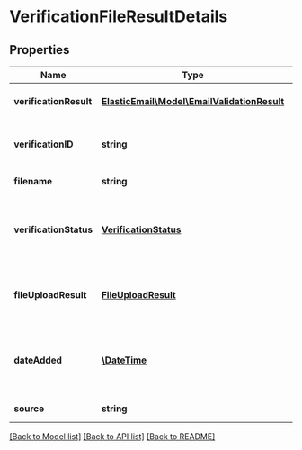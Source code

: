 # VerificationFileResultDetails

## Properties
Name | Type | Description | Notes
------------ | ------------- | ------------- | -------------
**verificationResult** | [**ElasticEmail\Model\EmailValidationResult**](EmailValidationResult.md) | Verification result&#39;s details | [optional] 
**verificationID** | **string** | Identifier of this verification result | [optional] 
**filename** | **string** | Origin file name | [optional] 
**verificationStatus** | [**VerificationStatus**](VerificationStatus.md) | In what state does this verification result currently is | [optional] 
**fileUploadResult** | [**FileUploadResult**](FileUploadResult.md) | How many emails were detected in the file for verification | [optional] 
**dateAdded** | [**\DateTime**](\DateTime.md) | Date of creation in YYYY-MM-DDThh:ii:ss format | [optional] 
**source** | **string** | Origin file extension | [optional] 

[[Back to Model list]](../README.md#documentation-for-models) [[Back to API list]](../README.md#documentation-for-api-endpoints) [[Back to README]](../README.md)


